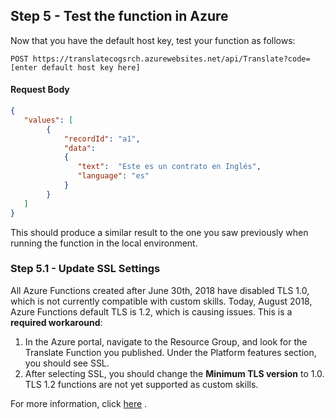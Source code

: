 ## Step 5 - Test the function in Azure

Now that you have the default host key, test your function as follows:

```http
POST https://translatecogsrch.azurewebsites.net/api/Translate?code=[enter default host key here]
```
#### Request Body
```json
{
   "values": [
        {
        	"recordId": "a1",
        	"data":
	        {
	           "text":  "Este es un contrato en Inglés",
	           "language": "es"
	        }
        }
   ]
}
```

This should produce a similar result to the one you saw previously when running the function in the local environment.

### Step 5.1 - Update SSL Settings
All Azure Functions created after June 30th, 2018 have disabled TLS 1.0, which is not currently compatible with custom skills. 
Today, August 2018, Azure Functions default TLS is 1.2, which is causing issues. This is a **required workaround**:

1.	In the Azure portal, navigate to the Resource Group, and look for the Translate Function you published. Under the Platform features section, you should see SSL.
2.	After selecting SSL, you should change the **Minimum TLS version** to 1.0. TLS 1.2 functions are not yet supported as custom skills.

For more information, click [here](https://docs.microsoft.com/en-us/azure/search/cognitive-search-create-custom-skill-example#update-ssl-settings ) .


